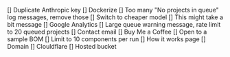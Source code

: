 [] Duplicate Anthropic key
[] Dockerize
[] Too many "No projects in queue" log messages, remove those
[] Switch to cheaper model
[] This might take a bit message
[] Google Analytics
[] Large queue warning message, rate limit to 20 queued projects
[] Contact email
[] Buy Me a Coffee
[] Open to a sample BOM
[] Limit to 10 components per run
[] How it works page
[] Domain
[] Clouldflare
[] Hosted bucket